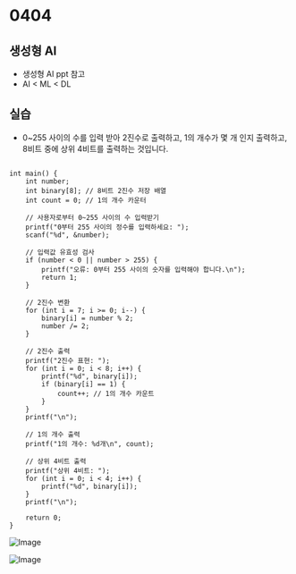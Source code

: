 # 0404

## 생성형 AI
- 생성형 AI ppt 참고
- AI < ML < DL



## 실습 
- 0~255 사이의 수를 입력 받아 2진수로 출력하고, 1의 개수가 몇 개 인지 출력하고, 8비트 중에 상위 4비트를 출력하는 것입니다.
```bash#include <stdio.h>

int main() {
    int number;
    int binary[8]; // 8비트 2진수 저장 배열
    int count = 0; // 1의 개수 카운터
    
    // 사용자로부터 0~255 사이의 수 입력받기
    printf("0부터 255 사이의 정수를 입력하세요: ");
    scanf("%d", &number);
    
    // 입력값 유효성 검사
    if (number < 0 || number > 255) {
        printf("오류: 0부터 255 사이의 숫자를 입력해야 합니다.\n");
        return 1;
    }
    
    // 2진수 변환
    for (int i = 7; i >= 0; i--) {
        binary[i] = number % 2;
        number /= 2;
    }
    
    // 2진수 출력
    printf("2진수 표현: ");
    for (int i = 0; i < 8; i++) {
        printf("%d", binary[i]);
        if (binary[i] == 1) {
            count++; // 1의 개수 카운트
        }
    }
    printf("\n");
    
    // 1의 개수 출력
    printf("1의 개수: %d개\n", count);
    
    // 상위 4비트 출력
    printf("상위 4비트: ");
    for (int i = 0; i < 4; i++) {
        printf("%d", binary[i]);
    }
    printf("\n");
    
    return 0;
}
```
![Image](https://github.com/user-attachments/assets/6062c67d-4d09-49c8-90fe-521c53c644b9)

![Image](https://github.com/user-attachments/assets/020bb42e-dfb8-4c98-9dbb-4559ea115ce9)
